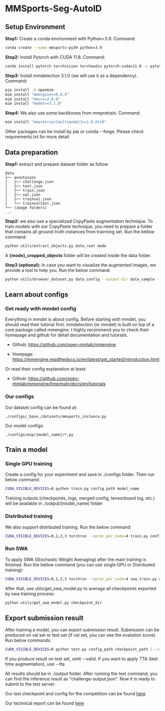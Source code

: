 # MMSports-Seg-AutoID

## Setup Environment

**Step1:** Create a conda environment with Python=3.9. Command:

```bash
conda create --name mmsports-py39 python=3.9
```

**Step2:** Install Pytorch with CUDA 11.8. Command:

```bash
conda install pytorch torchvision torchaudio pytorch-cuda=11.8 -c pytorch -c nvidia
```

**Step3:** Install mmdetection 3.1.0 (we will use it as a dependency). Command:

```bash
pip install -U openmim
mim install "mmengine==0.8.4"
mim install "mmcv>=2.0.0"
mim install "mmdet==3.1.0"
```

**Step4:** We also use some backbones from mmpretrain. Command:

```bash
mim install "mmpretrain[multimodal]>=1.0.0rc8"
```

Other packages can be install by pip or conda --forge. Please check requirements.txt for more detail

## Data preparation

**Step1:** extract and prepare dataset folder as follow:

```text
data
├── annotaions
│   ├── challenge.json
│   ├── test.json
│   ├── train.json
│   ├── val.json
│   ├── trainval.json
│   └── trainvaltest.json
└── (image folders)
...
```

**Step2:** we also use a specialized CopyPaste augmentation technique. To train models with our CopyPaste technique, you need to prepare a folder that contains all ground-truth instances from trainning set. Run the bellow command:

```bash
python utils/extract_objects.py data_root mode
```

A **{mode}_cropped_objects** folder will be created inside the data folder.

**Step3 (optional):** In case you want to visualize the augmented images, we provide a tool to help you. Run the below command:

```bash
python utils/browser_dataset.py data_config --output-dir data_sample --not-show
```

## Learn about configs

### Get ready with mmdet config

Everything in mmdet is about config. Before starting with mmdet, you should read their tutorial first. mmdetection (or mmdet) is built on top of a core package called mmengine. I highly recommend you to check their homepage and github for detail documentation and tutorials.

- Github: <https://github.com/open-mmlab/mmengine>

- Hompage: <https://mmengine.readthedocs.io/en/latest/get_started/introduction.html>

Or read their config explanation at least:

- Github: <https://github.com/open-mmlab/mmengine/tree/main/docs/en/tutorials>

### Our configs

Our dataset config can be found at:

```text
./configs/_base_/datasets/mmsports_instance.py
```

Our model configs:

```text
./configs/exp/{model_name}/*.py
```

## Train a model

### Single GPU training

Create a config for your experiment and save in ./configs folder. Then run below command:

```bash
CUDA_VISIBLE_DEVICES=0 python train.py config_path model_name
```

Training outputs (checkpoints, logs, merged config, tensorboard log, etc.) will be available in ./output/(model_name) folder

### Distributed training

We also support distributed training. Run the below command:

```bash
CUDA_VISIBLE_DEVICES=0,1,2,3 torchrun --nproc_per_node=4 train.py config_path model_name --launcher pytorch
```

### Run SWA

To apply SWA (Stochastic Weight Averaging) after the main training is finished. Run the bellow command (you can use single GPU or Distributed training):

```bash
CUDA_VISIBLE_DEVICES=0,1,2,3 torchrun --nproc_per_node=4 swa_train.py config_path last_checkpoint model_name --launcher pytorch
```

After that, use utils/get_swa_model.py to average all checkpoints exported by swa training process:

```bash
python utils/get_swa_model.py checkpoint_dir
```

## Export submission result

After training a model, you can export submission result. Submission can be produced on val set or test set (if val set, you can see the evalution score). Run below commands:

```bash
CUDA_VISIBLE_DEVICES=0 python test.py config_path checkpoint_path [--valid] [--tta]
```

If you produce result on test set, omit --valid.
If you want to apply TTA (test time augmentation), use --tta

All results should be in ./output folder. After running the test command, you can find the inference result as "challenge-output.json". Now it is ready to submit to the test server.

Our last checkpoint and config for the competition can be found [here](https://drive.google.com/drive/folders/1x5jmwaHIoSHcs2QgBJDQ9ZhW3kcig0Fk?usp=sharing)

Our technical report can be found [here](https://arxiv.org/abs/2310.17949v1)
